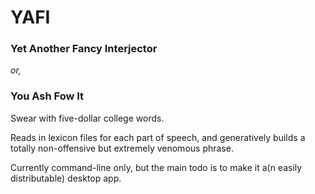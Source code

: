 YAFI
====

### Yet Another Fancy Interjector

*or,*

### You Ash Fow It

Swear with five-dollar college words. 

Reads in lexicon files for each part of speech, and generatively builds a totally non-offensive but extremely venomous phrase.

Currently command-line only, but the main todo is to make it a(n easily distributable) desktop app.
